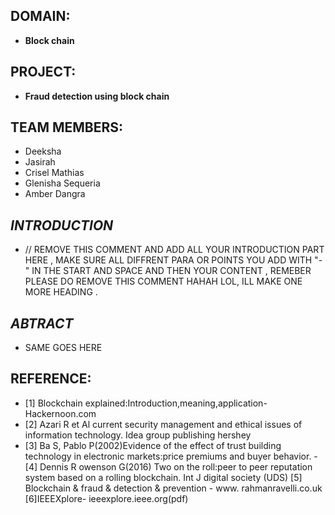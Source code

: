 ## DOMAIN:
- **Block chain** 
## PROJECT: 
- **Fraud detection using block chain**
## TEAM MEMBERS:
- Deeksha
- Jasirah
- Crisel Mathias 
- Glenisha Sequeria 
- Amber Dangra

## *INTRODUCTION*
- // REMOVE THIS COMMENT AND ADD ALL YOUR INTRODUCTION PART HERE , MAKE SURE ALL DIFFRENT PARA OR POINTS YOU ADD WITH "-" IN THE START AND SPACE AND THEN YOUR CONTENT , REMEBER PLEASE DO REMOVE THIS COMMENT HAHAH LOL, ILL MAKE ONE MORE HEADING .
## *ABTRACT*
- SAME GOES HERE


## REFERENCE:
- [1] Blockchain explained:Introduction,meaning,application- Hackernoon.com
- [2] Azari R et Al current security management and ethical issues of information technology. Idea group publishing hershey
- [3] Ba S, Pablo P(2002)Evidence of the effect of trust building technology in electronic markets:price premiums and buyer behavior.
-[4] Dennis R owenson G(2016) Two on the roll:peer to peer reputation system based on a rolling blockchain. Int J digital society (UDS) 
[5] Blockchain & fraud & detection & prevention - www. rahmanravelli.co.uk
[6]IEEEXplore- ieeexplore.ieee.org(pdf)
